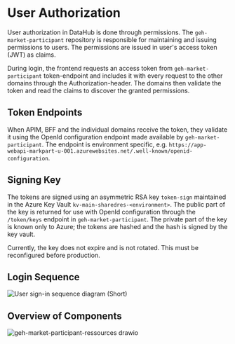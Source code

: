 # User Authorization

User authorization in DataHub is done through permissions. The `geh-market-participant` repository is responsible for maintaining and issuing permissions to users. The permissions are issued in user's access token (JWT) as claims.

During login, the frontend requests an access token from `geh-market-participant` token-endpoint and includes it with every request to the other domains through the Authorization-header. The domains then validate the token and read the claims to discover the granted permissions.

## Token Endpoints

When APIM, BFF and the individual domains receive the token, they validate it using the OpenId configuration endpoint made available by `geh-market-participant`. The endpoint is environment specific, e.g. `https://app-webapi-markpart-u-001.azurewebsites.net/.well-known/openid-configuration`.

## Signing Key

The tokens are signed using an asymmetric RSA key `token-sign` maintained in the Azure Key Vault `kv-main-sharedres-<environment>`. The public part of the key is returned for use with OpenId configuration through the `/token/keys` endpoint in `geh-market-participant`. The private part of the key is known only to Azure; the tokens are hashed and the hash is signed by the key vault.

Currently, the key does not expire and is not rotated. This must be reconfigured before production.

## Login Sequence

![User sign-in sequence diagram (Short)](https://user-images.githubusercontent.com/77341673/206713883-70f26640-0f45-46fd-9871-f829e73f465a.png)

## Overview of Components

![geh-market-participant-ressources drawio](https://user-images.githubusercontent.com/77341673/206713903-e529e95e-965e-4024-96ae-4243d0c3eccf.png)
